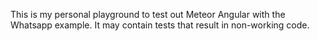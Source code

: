 This is my personal playground to test out Meteor Angular with the Whatsapp
example.  It may contain tests that result in non-working code.
